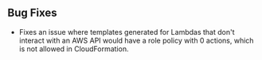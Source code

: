 ## Bug Fixes

- Fixes an issue where templates generated for Lambdas that don't interact with an AWS API would have a role policy with 0 actions, which is not allowed in CloudFormation.